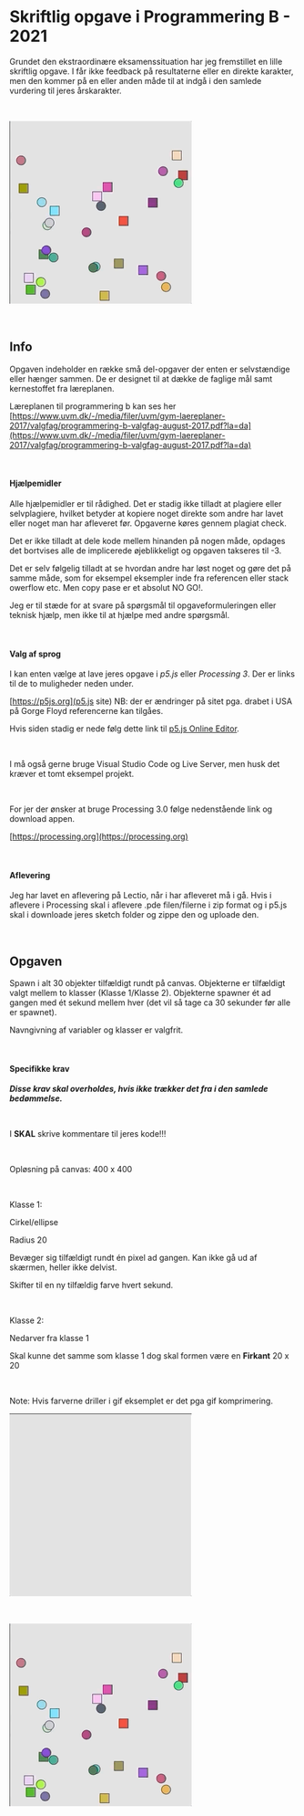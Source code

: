 # Skriftlig opgave i Programmering B - 2021

Grundet den ekstraordinære eksamenssituation har jeg fremstillet en lille skriftlig opgave. I får ikke feedback på resultaterne eller en direkte karakter, men den kommer på en eller anden måde til at indgå i den samlede vurdering til jeres årskarakter.

​     

![Example](./full_example.gif)

​     


## Info

Opgaven indeholder en række små del-opgaver der enten er selvstændige eller hænger sammen. De er designet til at dække de faglige mål samt kernestoffet fra læreplanen.

Læreplanen til programmering b kan ses her [https://www.uvm.dk/-/media/filer/uvm/gym-laereplaner-2017/valgfag/programmering-b-valgfag-august-2017.pdf?la=da](https://www.uvm.dk/-/media/filer/uvm/gym-laereplaner-2017/valgfag/programmering-b-valgfag-august-2017.pdf?la=da)

​     

#### Hjælpemidler

Alle hjælpemidler er til rådighed. Det er stadig ikke tilladt at plagiere eller selvplagiere, hvilket betyder at kopiere noget direkte som andre har lavet eller noget man har afleveret før. Opgaverne køres gennem plagiat check. 

Det er ikke tilladt at dele kode mellem hinanden på nogen måde, opdages det bortvises alle de implicerede øjeblikkeligt og opgaven takseres til -3. 

Det er selv følgelig tilladt at se hvordan andre har løst noget og gøre det på samme måde, som for eksempel eksempler inde fra referencen eller stack owerflow etc. Men copy pase er et absolut NO GO!.

Jeg er til stæde for at svare på spørgsmål til opgaveformuleringen eller teknisk hjælp, men ikke til at hjælpe med andre spørgsmål.

​     

#### Valg af sprog

I kan enten vælge at lave jeres opgave i *p5.js* eller *Processing 3*. Der er links til de to muligheder neden under.

[https://p5js.org](p5.js site) NB: der er ændringer på sitet pga. drabet i USA på Gorge Floyd referencerne kan tilgåes. 

Hvis siden stadig er nede følg dette link til [p5.js Online Editor](https://editor.p5js.org).

​     

I må også gerne bruge Visual Studio Code og Live Server, men husk det kræver et tomt eksempel projekt.

​     

For jer der ønsker at bruge Processing 3.0 følge nedenstående link og download appen.

[https://processing.org](https://processing.org)

​     

#### Aflevering

Jeg har lavet en aflevering på Lectio, når i har afleveret må i gå. Hvis i aflevere i Processing skal i aflevere .pde filen/filerne i zip format og i p5.js skal i downloade jeres sketch folder og zippe den og uploade den.

​     

## Opgaven

Spawn i alt 30 objekter tilfældigt rundt på canvas. Objekterne er tilfældigt valgt mellem to klasser (Klasse 1/Klasse 2). Objekterne spawner ét ad gangen med ét sekund mellem hver (det vil så tage ca 30 sekunder før alle er spawnet).

Navngivning af variabler og klasser er valgfrit.

​     


#### Specifikke krav

***Disse krav skal overholdes, hvis ikke trækker det fra i den samlede bedømmelse.***

​     

I **SKAL** skrive kommentare til jeres kode!!!

​     

Opløsning på canvas: 400 x 400

​     

Klasse 1:

Cirkel/ellipse

Radius 20

Bevæger sig tilfældigt rundt én pixel ad gangen. Kan ikke gå ud af skærmen, heller ikke delvist.

Skifter til en ny tilfældig farve hvert sekund. 

​     

Klasse 2:

Nedarver fra klasse 1

Skal kunne det samme som klasse 1 dog skal formen være en **Firkant** 20 x 20

​     

Note: Hvis farverne driller i gif eksemplet er det pga gif komprimering. 



![Spawn](./spawn.gif)



​           

![Example](./full_example.gif)
